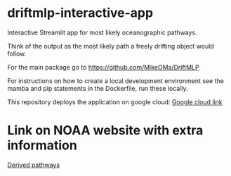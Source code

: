 # driftmlp-interactive-app
Interactive Streamlit app for most likely oceanographic pathways. 

Think of the output as the most likely path a freely drifting object would follow. 


For the main package go to https://github.com/MikeOMa/DriftMLP

For instructions on how to create a local development environment see the mamba and pip statements in the Dockerfile, run these locally.

This repository deploys the application on google cloud:
[Google cloud link](https://drifter-pathways-4nrsdzn57q-uc.a.run.app/)

# Link on NOAA website with extra information

[Derived pathways ](https://www.aoml.noaa.gov/phod/gdp/derived_pathways.php)
